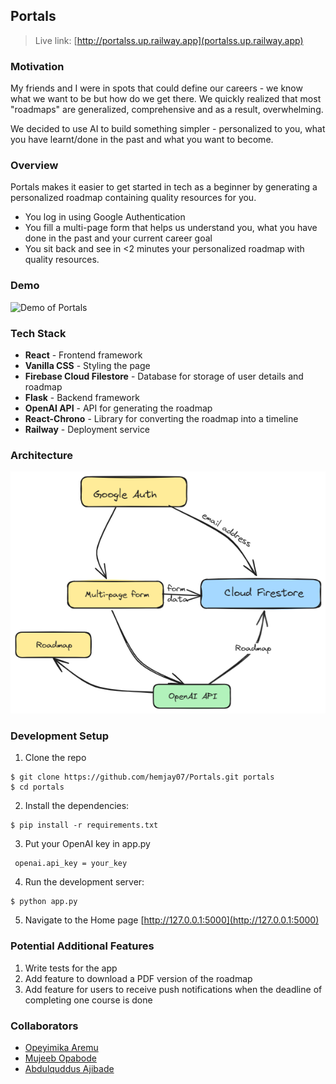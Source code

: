 Portals
-----
> Live link: [http://portalss.up.railway.app](portalss.up.railway.app)

### Motivation
My friends and I were in spots that could define our careers - we know what we want to be but how do we get there. We quickly realized that most "roadmaps" are generalized, comprehensive and as a result, overwhelming. 

We decided to use AI to build something simpler - personalized to you, what you have learnt/done in the past and what you want to become.


### Overview
Portals makes it easier to get started in tech as a beginner by generating a personalized roadmap containing quality resources for you.

- You log in using Google Authentication
- You fill a multi-page form that helps us understand you, what you have done in the past and your current career goal
- You sit back and see in <2 minutes your personalized roadmap with quality resources.


### Demo 
![Demo of Portals](portals_demo.gif)


### Tech Stack

- **React** - Frontend framework
- **Vanilla CSS** - Styling the page
- **Firebase Cloud Filestore** - Database for storage of user details and roadmap
- **Flask** - Backend framework
- **OpenAI API** - API for generating the roadmap
- **React-Chrono** - Library for converting the roadmap into a timeline
- **Railway** - Deployment service

### Architecture
![ Architecture of Portals ](./portals_architecture.png)

### Development Setup

1. Clone the repo

```
$ git clone https://github.com/hemjay07/Portals.git portals
$ cd portals
```

2. Install the dependencies:

```
$ pip install -r requirements.txt
```

3. Put your OpenAI key in app.py

```
 openai.api_key = your_key
```

4. Run the development server:

```
$ python app.py
```

5. Navigate to the Home page [http://127.0.0.1:5000](http://127.0.0.1:5000)

### Potential Additional Features
  
1. Write tests for the app
2. Add feature to download a PDF version of the roadmap
3. Add feature for users to receive push notifications when the deadline of completing one course is done

### Collaborators
- [Opeyimika Aremu](https://www.linkedin.com/in/opeyimikaaremu/)
- [Mujeeb Opabode](https://ng.linkedin.com/in/abdulmujeeb-opabode-46080716a)
- [Abdulquddus Ajibade](https://ng.linkedin.com/in/ajibadeadedayoabdulquddus)
